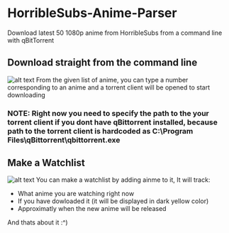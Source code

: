 # HorribleSubs-Anime-Parser
Download latest 50 1080p anime from HorribleSubs from a command line with qBitTorrent
## Download straight from the command line
![alt text](https://github.com/RainbowDog98/HorribleSubs-Anime-Parser/blob/master/images/main%20display.png)
From the given list of anime, you  can type a number corresponding to an anime and a torrent client will be opened to start downloading 
### **NOTE:** Right now you need to specify the path to the your torrent client if you dont have qBittorrent installed, because path to the torrent client is hardcoded as C:\Program Files\qBittorrent\qbittorrent.exe

## Make a Watchlist
![alt text](https://github.com/RainbowDog98/HorribleSubs-Anime-Parser/blob/master/images/watchlist%20display.png)
You can make a watchlist by adding ainme to it, It will track: 
* What anime you are watching right now
* If you have dowloaded it (it will be displayed in dark yellow color)
* Approximatly when the new anime will be released 

And thats about it :^)
